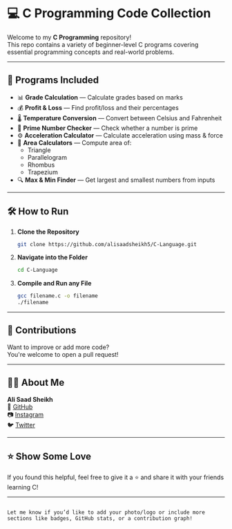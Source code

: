 # 💻 C Programming Code Collection

Welcome to my **C Programming** repository!  
This repo contains a variety of beginner-level C programs covering essential programming concepts and real-world problems.

---

## 📂 Programs Included

- 📊 **Grade Calculation** — Calculate grades based on marks
- 💰 **Profit & Loss** — Find profit/loss and their percentages
- 🌡️ **Temperature Conversion** — Convert between Celsius and Fahrenheit
- 🔢 **Prime Number Checker** — Check whether a number is prime
- ⚙️ **Acceleration Calculator** — Calculate acceleration using mass & force
- 📐 **Area Calculators** — Compute area of:
  - Triangle
  - Parallelogram
  - Rhombus
  - Trapezium
- 🔍 **Max & Min Finder** — Get largest and smallest numbers from inputs

---

## 🛠️ How to Run

1. **Clone the Repository**
   ```bash
   git clone https://github.com/alisaadsheikh5/C-Language.git
   ```

2. **Navigate into the Folder**
   ```bash
   cd C-Language
   ```

3. **Compile and Run any File**
   ```bash
   gcc filename.c -o filename
   ./filename
   ```

---

## 🤝 Contributions

Want to improve or add more code?  
You're welcome to open a pull request!

---

## 🙋‍♂️ About Me

**Ali Saad Sheikh**  
🔗 [GitHub](https://github.com/alisaadsheikh5)  
📷 [Instagram](https://instagram.com/alisaad.sheikh)  
🐦 [Twitter](https://twitter.com/alxsxxd)  

---

## ⭐ Show Some Love

If you found this helpful, feel free to give it a ⭐ and share it with your friends learning C!

---
```

Let me know if you’d like to add your photo/logo or include more sections like badges, GitHub stats, or a contribution graph!
